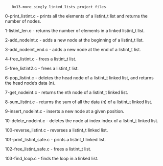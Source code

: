        0x13-more_singly_linked_lists project files

0-print_listint.c - prints all the elements of a listint_t list and returns the number of nodes.

1-listint_len.c - returns the number of elements in a linked listint_t list.

2-add_nodeint.c - adds a new node at the beginning of a listint_t list.

3-add_nodeint_end.c - adds a new node at the end of a listint_t list.

4-free_listint.c - frees a listint_t list.

5-free_listint2.c - frees a listint_t list.

6-pop_listint.c - deletes the head node of a listint_t linked list, and returns the head node’s data (n).

7-get_nodeint.c - returns the nth node of a listint_t linked list.

8-sum_listint.c - returns the sum of all the data (n) of a listint_t linked list.

9-insert_nodeint.c - inserts a new node at a given position.

10-delete_nodeint.c - deletes the node at index index of a listint_t linked list.

100-reverse_listint.c - reverses a listint_t linked list.

101-print_listint_safe.c - prints a listint_t linked list.

102-free_listint_safe.c - frees a listint_t list.

103-find_loop.c - finds the loop in a linked list.
